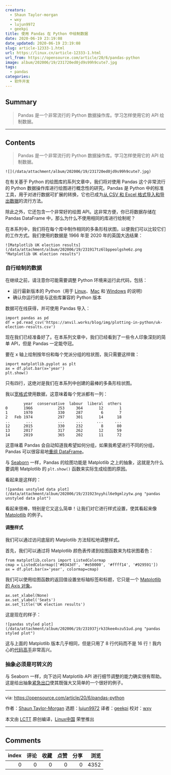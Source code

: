 ```yaml
---
creators:
  - Shaun Taylor-morgan
  - wxy
  - lujun9972
  - geekpi
title: 使用 Pandas 在 Python 中绘制数据
date: 2020-06-19 23:19:08
date_updated: 2020-06-19 23:19:08
slug: article-12333-1.html
url: https://linux.cn/article-12333-1.html
url_from: https://opensource.com/article/20/6/pandas-python
image: album/202006/19/231720ed0jd9s99h9cute7.jpg
tags:
  - pandas
categories:
  - 软件开发
---
```


## Summary

> Pandas 是一个非常流行的 Python 数据操作库。学习怎样使用它的 API 绘制数据。

***

<!-- more -->

## Contents

> 
> Pandas 是一个非常流行的 Python 数据操作库。学习怎样使用它的 API 绘制数据。
> 
> 
> 

`![](/data/attachment/album/202006/19/231720ed0jd9s99h9cute7.jpg)`

在有关基于 Python 的绘图库的系列文章中，我们将对使用 Pandas 这个非常流行的 Python 数据操作库进行绘图进行概念性的研究。Pandas 是 Python 中的标准工具，用于对进行数据可扩展的转换，它也已成为[从 CSV 和 Excel 格式导入和导出数据](https://anvil.works/docs/data-tables/csv-and-excel)的流行方法。

除此之外，它还包含一个非常好的绘图 API。这非常方便，你已将数据存储在 Pandas DataFrame 中，那么为什么不使用相同的库进行绘制呢？

在本系列中，我们将在每个库中制作相同的多条形柱状图，以便我们可以比较它们的工作方式。我们使用的数据是 1966 年至 2020 年的英国大选结果： 

`![Matplotlib UK election results](/data/attachment/album/202006/19/231917tz6lbppeolgshe6z.png "Matplotlib UK election results")` 

### 自行绘制的数据

在继续之前，请注意你可能需要调整 Python 环境来运行此代码，包括：

* 运行最新版本的 Python（用于 [Linux](https://opensource.com/article/20/4/install-python-linux)、[Mac](https://opensource.com/article/19/5/python-3-default-mac) 和 [Windows](https://opensource.com/article/19/8/how-install-python-windows) 的说明）
* 确认你运行的是与这些库兼容的 Python 版本

数据可在线获得，并可使用 Pandas 导入： 

```shell
import pandas as pd
df = pd.read_csv('https://anvil.works/blog/img/plotting-in-python/uk-election-results.csv')
```

现在我们已经准备好了。在本系列文章中，我们已经看到了一些令人印象深刻的简单 API，但是 Pandas 一定能夺冠。

要在 x 轴上绘制按年份和每个党派分组的柱状图，我只需要这样做：

```shell
import matplotlib.pyplot as plt
ax = df.plot.bar(x='year')
plt.show()
```

只有四行，这绝对是我们在本系列中创建的最棒的多条形柱状图。

我以[宽格式](https://anvil.works/blog/tidy-data)使用数据，这意味着每个党派都有一列：

```shell
        year  conservative  labour  liberal  others
0       1966           253     364       12       1
1       1970           330     287        6       7
2   Feb 1974           297     301       14      18
..       ...           ...     ...      ...     ...
12      2015           330     232        8      80
13      2017           317     262       12      59
14      2019           365     202       11      72
```

这意味着 Pandas 会自动知道我希望如何分组，如果我希望进行不同的分组，Pandas 可以很容易地[重组 DataFrame](https://anvil.works/blog/tidy-data#converting-between-long-and-wide-data-in-pandas)。

与 [Seaborn](https://anvil.works/blog/plotting-in-seaborn) 一样，Pandas 的绘图功能是 Matplotlib 之上的抽象，这就是为什么要调用 Matplotlib 的 `plt.show()` 函数来实际生成绘图的原因。

看起来是这样的：

`![pandas unstyled data plot](/data/attachment/album/202006/19/231923nyyhil6e9gmlzytw.png "pandas unstyled data plot")`

看起来很棒，特别是它又这么简单！让我们对它进行样式设置，使其看起来像 [Matplotlib](https://opensource.com/article/20/5/matplotlib-python) 的例子。

#### 调整样式

我们可以通过访问底层的 Matplotlib 方法轻松地调整样式。

首先，我们可以通过将 Matplotlib 颜色表传递到绘图函数来为柱状图着色：

```shell
from matplotlib.colors import ListedColormap
cmap = ListedColormap(['#0343df', '#e50000', '#ffff14', '#929591'])
ax = df.plot.bar(x='year', colormap=cmap)
```

我们可以使用绘图函数的返回值设置坐标轴标签和标题，它只是一个 [Matplotlib 的 Axis 对象](https://matplotlib.org/api/axis_api.html#axis-objects)。 

```shell
ax.set_xlabel(None)
ax.set_ylabel('Seats')
ax.set_title('UK election results')
```

这是现在的样子：

`![pandas styled plot](/data/attachment/album/202006/19/231937jrk33kee4vzu51ud.png "pandas styled plot")`

这与上面的 Matplotlib 版本几乎相同，但是只用了 8 行代码而不是 16 行！我内心的[代码高手](https://en.wikipedia.org/wiki/Code_golf)非常高兴。 

### 抽象必须是可转义的

与 Seaborn 一样，向下访问 Matplotlib API 进行细节调整的能力确实很有帮助。这是给出抽象[紧急出口](https://anvil.works/blog/escape-hatches-and-ejector-seats)使其既强大又简单的一个很好的例子。

---

via: <https://opensource.com/article/20/6/pandas-python>

作者：[Shaun Taylor-Morgan](https://opensource.com/users/shaun-taylor-morgan) 选题：[lujun9972](https://github.com/lujun9972) 译者：[geekpi](https://github.com/geekpi) 校对：[wxy](https://github.com/wxy)

本文由 [LCTT](https://github.com/LCTT/TranslateProject) 原创编译，[Linux中国](https://linux.cn/) 荣誉推出

***

## Comments


|   index |   评论 |   收藏 |   点赞 |   分享 |   浏览 |
|--------:|-------:|-------:|-------:|-------:|-------:|
|       0 |      0 |      0 |      0 |      0 |   4352 |
